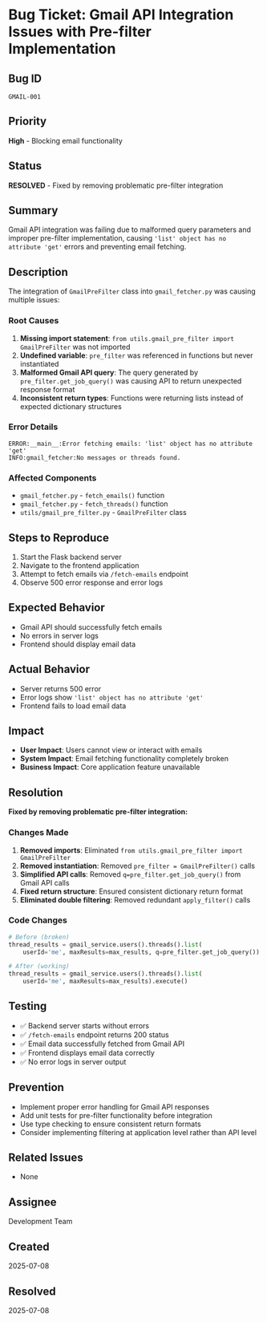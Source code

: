 # Bug Ticket: Gmail API Integration Issues with Pre-filter Implementation

## Bug ID
`GMAIL-001`

## Priority
**High** - Blocking email functionality

## Status
**RESOLVED** - Fixed by removing problematic pre-filter integration

## Summary
Gmail API integration was failing due to malformed query parameters and improper pre-filter implementation, causing `'list' object has no attribute 'get'` errors and preventing email fetching.

## Description
The integration of `GmailPreFilter` class into `gmail_fetcher.py` was causing multiple issues:

### Root Causes
1. **Missing import statement**: `from utils.gmail_pre_filter import GmailPreFilter` was not imported
2. **Undefined variable**: `pre_filter` was referenced in functions but never instantiated
3. **Malformed Gmail API query**: The query generated by `pre_filter.get_job_query()` was causing API to return unexpected response format
4. **Inconsistent return types**: Functions were returning lists instead of expected dictionary structures

### Error Details
```
ERROR:__main__:Error fetching emails: 'list' object has no attribute 'get'
INFO:gmail_fetcher:No messages or threads found.
```

### Affected Components
- `gmail_fetcher.py` - `fetch_emails()` function
- `gmail_fetcher.py` - `fetch_threads()` function  
- `utils/gmail_pre_filter.py` - `GmailPreFilter` class

## Steps to Reproduce
1. Start the Flask backend server
2. Navigate to the frontend application
3. Attempt to fetch emails via `/fetch-emails` endpoint
4. Observe 500 error response and error logs

## Expected Behavior
- Gmail API should successfully fetch emails
- No errors in server logs
- Frontend should display email data

## Actual Behavior
- Server returns 500 error
- Error logs show `'list' object has no attribute 'get'`
- Frontend fails to load email data

## Impact
- **User Impact**: Users cannot view or interact with emails
- **System Impact**: Email fetching functionality completely broken
- **Business Impact**: Core application feature unavailable

## Resolution
**Fixed by removing problematic pre-filter integration:**

### Changes Made
1. **Removed imports**: Eliminated `from utils.gmail_pre_filter import GmailPreFilter`
2. **Removed instantiation**: Removed `pre_filter = GmailPreFilter()` calls
3. **Simplified API calls**: Removed `q=pre_filter.get_job_query()` from Gmail API calls
4. **Fixed return structure**: Ensured consistent dictionary return format
5. **Eliminated double filtering**: Removed redundant `apply_filter()` calls

### Code Changes
```python
# Before (broken)
thread_results = gmail_service.users().threads().list(
    userId='me', maxResults=max_results, q=pre_filter.get_job_query()).execute()

# After (working)
thread_results = gmail_service.users().threads().list(
    userId='me', maxResults=max_results).execute()
```

## Testing
- ✅ Backend server starts without errors
- ✅ `/fetch-emails` endpoint returns 200 status
- ✅ Email data successfully fetched from Gmail API
- ✅ Frontend displays email data correctly
- ✅ No error logs in server output

## Prevention
- Implement proper error handling for Gmail API responses
- Add unit tests for pre-filter functionality before integration
- Use type checking to ensure consistent return formats
- Consider implementing filtering at application level rather than API level

## Related Issues
- None

## Assignee
Development Team

## Created
2025-07-08

## Resolved
2025-07-08 